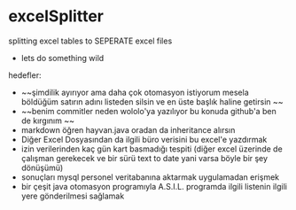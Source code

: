 # excelSplitter
splitting excel tables to SEPERATE excel files 
 - lets do something wild 

hedefler:
 -  ~~şimdilik ayırıyor ama daha çok otomasyon istiyorum mesela böldüğüm satırın adını listeden silsin ve en üste başlık haline getirsin  ~~
 -  ~~benim commitler neden wololo'ya yazılıyor bu konuda github'a ben de kırgınım  ~~
 - markdown öğren hayvan.java oradan da inheritance alırsın
 - Diğer Excel Dosyasından da ilgili büro verisini bu excel'e yazdırmak
 - izin verilerinden kaç gün kart basmadığı tespiti (diğer excel üzerinde de çalışman gerekecek ve bir sürü text to date yani varsa böyle bir şey dönüşümü)
 - sonuçları mysql personel veritabanına aktarmak uygulamadan erişmek
 - bir çeşit java otomasyon programıyla A.S.I.L. programda ilgili listenin ilgili yere gönderilmesi sağlamak
